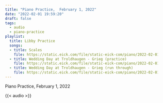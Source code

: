 ```yaml
---
title: "Piano Practice,  February 1, 2022"
date: "2022-02-01 19:59:20"
draft: false
tags:
  - audio
  - piano-practice
playlist:
  title: Libby Practice
  songs:
  - title: Scales
    file: https://static.eick.com/file/static-eick-com/piano/2022-02-01-001.mp3
  - title: Wedding Day at Troldhaugen - Grieg (practice)
    file: https://static.eick.com/file/static-eick-com/piano/2022-02-01-002.mp3
  - title: Wedding Day at Troldhaugen - Grieg (run through)
    file: https://static.eick.com/file/static-eick-com/piano/2022-02-01-003.mp3
---
```

Piano Practice, February 1, 2022

<!--more-->

{{< audio >}}
